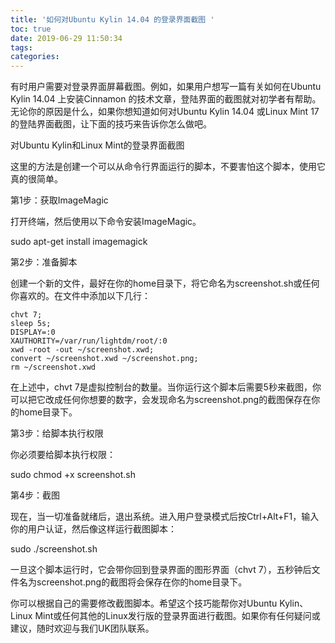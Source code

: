 ```yaml
---
title: '如何对Ubuntu Kylin 14.04 的登录界面截图 '
toc: true
date: 2019-06-29 11:50:34
tags:
categories:
---
```




有时用户需要对登录界面屏幕截图。例如，如果用户想写一篇有关如何在Ubuntu Kylin 14.04 上安装Cinnamon 的技术文章，登陆界面的截图就对初学者有帮助。无论你的原因是什么，如果你想知道如何对Ubuntu  Kylin 14.04 或Linux Mint 17 的登陆界面截图，让下面的技巧来告诉你怎么做吧。

对Ubuntu Kylin和Linux Mint的登录界面截图

这里的方法是创建一个可以从命令行界面运行的脚本，不要害怕这个脚本，使用它真的很简单。

第1步：获取ImageMagic

打开终端，然后使用以下命令安装ImageMagic。

sudo apt-get install imagemagick

第2步：准备脚本

创建一个新的文件，最好在你的home目录下，将它命名为screenshot.sh或任何你喜欢的。在文件中添加以下几行： 

```
chvt 7;
sleep 5s;
DISPLAY=:0 
XAUTHORITY=/var/run/lightdm/root/:0 
xwd -root -out ~/screenshot.xwd; 
convert ~/screenshot.xwd ~/screenshot.png;
rm ~/screenshot.xwd
```

在上述中，chvt 7是虚拟控制台的数量。当你运行这个脚本后需要5秒来截图，你可以把它改成任何你想要的数字，会发现命名为screenshot.png的截图保存在你的home目录下。

第3步：给脚本执行权限

你必须要给脚本执行权限：

sudo chmod +x screenshot.sh

第4步：截图

现在，当一切准备就绪后，退出系统。进入用户登录模式后按Ctrl+Alt+F1，输入你的用户认证，然后像这样运行截图脚本：

sudo ./screenshot.sh

一旦这个脚本运行时，它会带你回到登录界面的图形界面（chvt 7），五秒钟后文件名为screenshot.png的截图将会保存在你的home目录下。

你可以根据自己的需要修改截图脚本。希望这个技巧能帮你对Ubuntu Kylin、Linux Mint或任何其他的Linux发行版的登录界面进行截图。如果你有任何疑问或建议，随时欢迎与我们UK团队联系。
